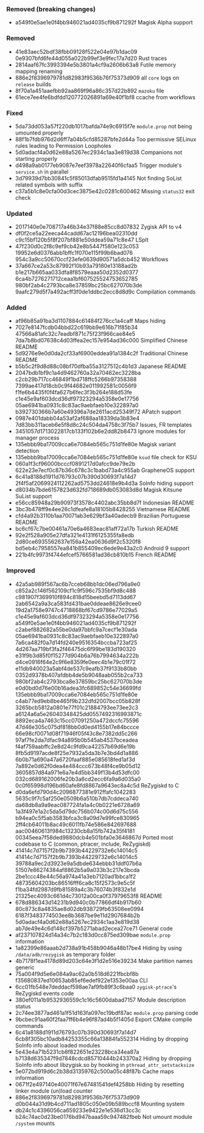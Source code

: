 ### Removed (breaking changes)

- a549f0e5ae1e0f4bb946021ad4035cf9b871292f Magisk Alpha support

### Removed

- 41e83aec52bdf38fbb09128f522e04e97b1dac09 0e9307bfd6fe44d055a022b99ef3e9fec17a7d20 Rust traces
- 2814aaf67fc3993394e5b3801a4cf9a2606b63a8 Futile memory mapping renaming
- 886e2f8396979781d82983f9536b76f75373d909 all `core`  logs on `release` builds
- 8f70a1a451aaefbb92aa869f96a86c357d22b892 `mazoku` file
- 61ece7ee4fe6bdfdd120772026891a69e40f1bf8 ccache from workflows

### Fixed

- 5da73dd053a57f220db1017bafda74e9c6915f7e `module.prop` not being umounted properly
- 88f1b7fdb976d2d6ff7a04b5cfd85287bfe2d44a Too permissive SELinux rules leading to Permission Loopholes
- 5d0adacf4a0d62e88a5267ec2934c1aa3e819d38 Companions not starting properly
- d498a9ab0177eb9087e7eef3978a22640f6cfaa5 Trigger module's `service.sh` in parallel
- 3d79939d7bb30841c5f85013dfab9515fd1a4145 Not finding SoList related symbols with suffix
- c37a5b1c8e0cfa00d3cec3875e42c0281c600462 Missing `status32` exit check

### Updated

- 2017140e0e708717a46b34e37f88e85cc8d07832 Zygisk API to v4
- df0f2ce5a22eeca44cadd67ac12196bea02310dd c9c15bf120b5f8f207bf881e50ddea59a71c8e47 LSplt
- 47f230d0c2f8c9ef9cb42e8b5447f580e123c053 19952e6d0376abb1bffc1f070e115f99b6bad076 954c3a9cc50670ccf23efe0639d90571a5dcb452 Workflows
- 37a667ce2a53c87992f10b93a79180e13188ad2b b1e217b665aa033dfa8f8579eaaa50d2352d0377 6ca4b7276271712ceaa1bf607525524753652785 980bf2ab4c2793bca8e37859bc25bc627070b3de 9aafc279d5f7a492acff3f0de1ddbc2ecc8d8d9c Compilation commands

### Added

- af96b85a91ba3d1107884c61484f276cc1a4caff Maps hiding
- 7027e8147fcdb04bbd22c619bb9e616b71f85b34 47566a81afc32c7eadbf871c75f23f966cae84e5 7da7b8bd07638c4d03ffea2ec157e954ad36c000 Simplified Chinese README
- 5d9276e9e0d0da2cf33af6900eddea91a1384c2f Traditional Chinese README
- b5b5c2f9d8d88c08bf70dfba55a3127512c4b1d3 Japanese README
- 2047bdb1bf9c1a4d9462760a32a70462ec3228ba c2cb29b717cc46849f1bd718ffc5266b97358388 7399ae417d18cb0c9f44682e011992581c0056f9 f1fe6b4435f0f4fa627b6fec3f3b264e188d53fe c1e45e9af603dcd36df97323294a5358e0e17756 05ae6941ba0931c8c83ac9aebfaeb10e322897a0 b392730366b7a60e49396a7de2611acd25349f72 APatch support
- 0987e401dabb04a53af2af688aa18339da3b83e4 7d83bb311aceb6e5f8d8c24c504da4758c3f75b7 Issues, FR templates
- 3451057d1713022817cb133f102b6e2dd82b8473 Ignore modules for manager process
- 135ebbb9ba17009cca6e7084eb565c751d1fe80e Magisk variant detection
- 135ebbb9ba17009cca6e7084eb565c751d1fe80e `ksud` file check for KSU
- 060a1f3cf96000bcccf0891217d0afcc9de79e2b 622e23e7ecf0c87b36c678c3c1babd73a4c955ab GrapheneOS support
- 6c41a8188d1911d76793c07b390d30693f7a14d7 2f4f5af2069924112262ad5753dd24618e9b4d3a SoInfo hiding support
- d8034b7bde6157823d632fd718689db053083d8d Magisk Kitsune SuList support
- e56cc85948a29b90973f3578c4402abc35bb8d7f Indonesian README
- 3bc3b478ff9e4ee26c1dfeafe8a18105b8428255 Vietnamese README
- cfd4a92b3110b1aa70071ab3e629bf3a40adecb9 Brazilian Portuguese README
- bc6cf67c7be00461a70e6a4683eac81aff72a17b Turkish README
- 92e2f528a905e27dfa321e4131f6125355fa8edb 2d80ce6935562637e156a42ea0636d9f2c5320f8 bd5eb4c7958557ea841b855409ec6ede9e43a2c0 Android 9 support
- 221b4fc9973f4744efcef5766581ad36cb810b15 French README

### Improved

- 42a5ab989f567ac6b7cceb68bb1dc06ed796a9e0 c852a2c146f562109cf1c9f596c7535bf9d8c488 c981907f369910f894c818d15beebd5d7113dd67 2ab6542a9a3ca583fd431bae0ddeae8626e9cee0 19d2a1758e9747c4718868bf67cd9786e77029a5 c1e45e9af603dcd36df97323294a5358e0e17756 a549f0e5ae1e0f4bb946021ad4035cf9b871292f c2abef882682a55be0da97bbfc9a7cecf1e30ada 05ae6941ba0931c8c83ac9aebfaeb10e322897a0 7a6ca482f0a7d14fd240e9516354bccba723af25 4d267aa719bf3fa2f46475dc6f99be183d190320 e31f9b3d85f0f15277d904b6a76b7994634a222b d4ce0916f64e2c9f6e8359fe0eec4b1e79c01f72 e11db940023a5abf4de537c9eafb37f9133b80bb 0352d9378b407afdbb4de5b9048aab055b2ca733 980bf2ab4c2793bca8e37859bc25bc627070b3de e0d0bd0d76e00b16adea3fc689852c54e36699fd 135ebbb9ba17009cca6e7084eb565c751d1fe80e c4ab77ed9eb8be465f9b232dfd2007bcc05b828f 3265bcb5812a0801e77f01c21884793ee73ee2c3 a6124a6a5e26040348425dd0557492316993871c 8892eca4a7463c15cc07091250a472dccfc75596 47d46e305c075df818bb0d0ed4155b17e84bccce 66e98cf0071d08f71946f05f43c8e7382dd5c266 97af7fe2da7dfac94a895b0b545ab4537bceadea f4af759aabffc2e8d24c9fd9ca42257b69d6e19b 8fb5d9197acde8f25e7932a5da3b7e3bd4d1a886 6b0b71a690a47a6720faaf885e085618fed1af3d 7a892e0d62f0dea4e484ccc673b48f4ce9b05d12 3605857d84a971e6a7e4d5bb349f13b4d53dfc00 032cd689162006fe20b3a6cd2ecc6fa9a6d035a0 0c0f65998d196bd60afe8fd8867a9643ec8a4c5d ReZygiskd to C
- d0da6efd790d4c2096877381e912ffafc1042283 5635c9f7c5af250e0509b6a510b7db7cddeca740 da68db8a9a9eac087724fa1a4c0b0221e6728a69 1a3f497e1a2c5da5d79dc756b074c00d6d75c556 b94ea0c5f5ab3583bfca3c8a09d7e99fce830965 2ff4cb64011b8ac49c6011fb74e586e842697688 aac00460613f984c13230cb8a15fb742a35f4181 00345eea7f58ded9880dcb4e501bfa0e3646867d Ported most codebase to C (common, ptracer, include, ReZygiskd)
- 41414c7d7157f2b9b7393b44229732e6c14014c5 41414c7d7157f2b9b7393b44229732e6c14014c5 39788a9ec2d3923e9a5dbde634ebbb31ddf07b6a 51507e86274384af8862b5a9a033b3c217e3bcda 2be1ccc48e44c56a974a41a3eb7120ad1bbca1f2 48735604203bc86516fff6ca8c15f2573c9e5c5f f1ba34fd2987d9fb81589a4c3b76074b3f832e1d 21325ec4093c661d4c73012a00ca0f37979653f8 README
- 678d886343d14231b9d940c0b77866df4b917b60 80c873c8a4835ae8d02db938729fb63508ee0994 6187f3483774503ee8b3687be9e11d2907684b2b 5d0adacf4a0d62e88a5267ec2934c1aa3e819d38 ab7de49e4c6d148cf397b5271abad2ecea27ce71 General code
- af237107824d14a34c7b2c183d0cc875ed309bae `module.prop` information
- 1a82399e86aaab2d738a91b458b9046a48b17be4 Hiding by using `/data/adb/rezygisk` as temporary folder
- 4b7178f1ea4178d89d203c64e3f1d2e516e39234 Make partition names generic 
- 75a004f9d5e6e084a9ac62a0b518d6221fbcbf8b f35680837ed10653ab85ef6edef922e1353e00aa CLI 
- 6cc01fb548e7deddacf598ae7af9fb89f3c6baa0 `zygisk-ptrace`'s ReZygiskd events code
- 380ef011a1b9532936559c1c16c5600dabad7157 Module description status
- 2c74ee3877ad461a1f51d163fa097ec19bdf87ac `module.prop` parsing code
- 9bcbec91aa60f2faa7ff6b4e96f87ad4b5f1405d Export CMake compile commands
- 6c41a8188d1911d76793c07b390d30693f7a14d7 6cb8f305bc10adb84253355c66a13884fa552314 Hiding by dropping SoInfo info about loaded modules
- 5e43e4a71b5231cb8f822651e23228bca34ea87a b7138d635347f9d7848cdcd85710444b243370a2 Hiding by dropping SoInfo info about libzygisk.so by hooking in `pthread_attr_setstacksize`
- 5e072bd919d6c2b38d31359762c500a05c48f87b Cache maps information
- 0671f2e497140e40071f67e67481541def4258bb Hiding by resetting linker module (un)load counter
- 886e2f8396979781d82983f9536b76f75373d909 d0b044a31d9b4cd711ad1805c050e09b589bccf8 Mounting system
- db24c1c4396056ca659233e9422e1e536d13cc3c b24c74ac0d23be0176bd947baaa59c947482fbeb Not umount module `/system` mounts